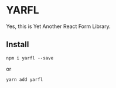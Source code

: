 # YARFL

Yes, this is Yet Another React Form Library.

## Install

```
npm i yarfl --save
```

or

```
yarn add yarfl
```
